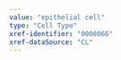 ```yaml
---
value: "epithelial cell"
type: "Cell Type"
xref-identifier: "0000066"
xref-dataSource: "CL"
---
```

